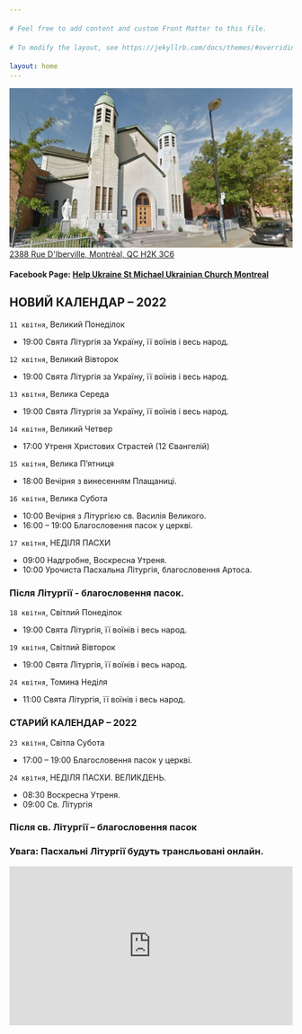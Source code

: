```yaml
---

# Feel free to add content and custom Front Matter to this file.

# To modify the layout, see https://jekyllrb.com/docs/themes/#overriding-theme-defaults

layout: home
---
```

![Church](assets/img/church_1.jpg)
[2388 Rue D'Iberville, Montréal, QC H2K 3C6](https://goo.gl/maps/bzQcvRP5gcxKyXX1A)
#### Facebook Page: [Help Ukraine St Michael Ukrainian Church Montreal](https://www.facebook.com/Help-Ukraine-St-Michael-Ukrainian-Church-Montreal-108145738525434)

## НОВИЙ КАЛЕНДАР – 2022

`11 квітня`, Великий Понеділок

* 19:00 Свята Літургія за Україну, її воїнів і весь народ.

`12 квітня`, Великий Вівторок

* 19:00 Свята Літургія за Україну, її воїнів і весь народ.

`13 квітня`, Велика Середа

* 19:00 Свята Літургія за Україну, її воїнів і весь народ.

`14 квітня`, Великий Четвер

* 17:00 Утреня Христових Страстей (12 Євангелій)

`15 квітня`, Велика П’ятниця

* 18:00 Вечірня з винесенням Плащаниці.

`16 квітня`, Велика Субота

* 10:00 Вечірня з Літургією св. Василія Великого.
* 16:00 – 19:00 Благословення пасок у церкві.

`17 квітня`, НЕДІЛЯ ПАСХИ

* 09:00 Надгробне, Воскресна Утреня.
* 10:00 Урочиста Пасхальна Літургія, благословення Артоса.

### Після Літургії - благословення пасок.

`18 квітня`, Світлий Понеділок

* 19:00 Свята Літургія, її воїнів і весь народ.

`19 квітня`, Світлий Вівторок

* 19:00 Свята Літургія, її воїнів і весь народ.

`24 квітня`, Томина Неділя

* 11:00 Свята Літургія, її воїнів і весь народ.

### СТАРИЙ КАЛЕНДАР – 2022

`23 квітня`, Світла Субота

* 17:00 – 19:00 Благословення пасок у церкві.

`24 квітня`, НЕДІЛЯ ПАСХИ. ВЕЛИКДЕНЬ.

* 08:30 Воскресна Утреня.
* 09:00 Св. Літургія

### Після св. Літургії – благословення пасок

### Увага: Пасхальні Літургії будуть трансльовані онлайн.

<div style="position: relative;
  overflow: hidden;
  width: 100%;
  padding-top: 56.25%;">
    <iframe style="position: absolute;
top: 0;
left: 0;
bottom: 0;
right: 0;
width: 100%;
height: 100%;" src="https://www.youtube.com/embed/YK1-bxgVvSw?&autoplay=1" frameborder="0"></iframe>
</div>
